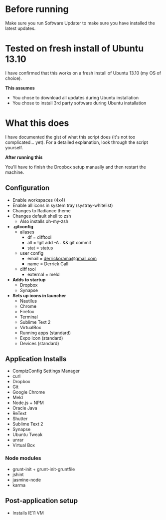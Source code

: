 # Before running

Make sure you run Software Updater to make sure you have installed the latest updates.

# Tested on fresh install of Ubuntu 13.10

I have confirmed that this works on a fresh install of Ubuntu 13.10 (my OS of choice).

**This assumes**

* You chose to download all updates during Ubuntu installation
* You chose to install 3rd party software during Ubuntu installation

# What this does

I have documented the gist of what this script does (it's not too complicated... yet). For a detailed explanation, look through the script yourself.

**After running this**

You'll have to finish the Dropbox setup manually and then restart the machine.

## Configuration

* Enable workspaces (4x4)
* Enable all icons in system tray (systray-whitelist)
* Changes to Radiance theme
* Changes default shell to zsh
    * Also installs oh-my-zsh
* **.gitconfig**
    * aliases
        * df = difftool
        * all = !git add -A . && git commit
        * stat = status
    * user config
        * email = derrickorama@gmail.com
        * name = Derrick Gall
    * diff tool
        * external = meld
* **Adds to startup**
    * Dropbox
    * Synapse
* **Sets up icons in launcher**
    * Nautilus
    * Chrome
    * Firefox
    * Terminal
    * Sublime Text 2
    * VirtualBox
    * Running apps (standard)
    * Expo Icon (standard)
    * Devices (standard)

## Application Installs

* CompizConfig Settings Manager
* curl
* Dropbox
* Git
* Google Chrome
* Meld
* Node.js + NPM
* Oracle Java
* ReText
* Shutter
* Sublime Text 2
* Synapse
* Ubuntu Tweak
* unrar
* Virtual Box

### Node modules

* grunt-init + grunt-init-gruntfile
* jshint
* jasmine-node
* karma

## Post-application setup

* Installs IE11 VM

